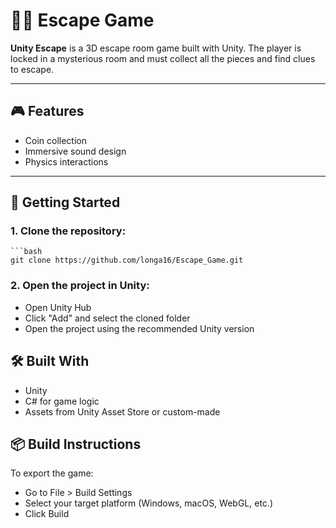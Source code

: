 # 🕵️‍♀️ Escape Game

**Unity Escape** is a 3D escape room game built with Unity. The player is locked in a mysterious room and must collect all the pieces and find clues to escape. 

---

## 🎮 Features

- Coin collection
- Immersive sound design
- Physics interactions

---

## 🚀 Getting Started

### 1. Clone the repository:
    ```bash
    git clone https://github.com/longa16/Escape_Game.git

### 2. Open the project in Unity:
- Open Unity Hub
- Click "Add" and select the cloned folder
- Open the project using the recommended Unity version

## 🛠  Built With
- Unity
- C# for game logic
- Assets from Unity Asset Store or custom-made

## 📦 Build Instructions
To export the game:

- Go to File > Build Settings
- Select your target platform (Windows, macOS, WebGL, etc.)
- Click Build
